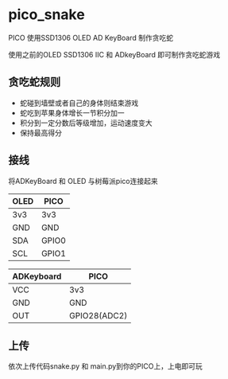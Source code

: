 # pico_snake
PICO 使用SSD1306 OLED AD KeyBoard 制作贪吃蛇


使用之前的OLED SSD1306 IIC 和 ADkeyBoard 即可制作贪吃蛇游戏

## 贪吃蛇规则
+ 蛇碰到墙壁或者自己的身体则结束游戏
+ 蛇吃到苹果身体增长一节积分加一
+ 积分到一定分数后等级增加，运动速度变大
+ 保持最高得分


## 接线
将ADKeyBoard 和 OLED 与树莓派pico连接起来

|OLED|PICO|
|-|-|
|3v3|3v3|
|GND|GND|
|SDA|GPIO0|
|SCL|GPIO1|


|ADKeyboard|PICO|
|-|-|
|VCC|3v3|
|GND|GND|
|OUT|GPIO28(ADC2)|

## 上传
依次上传代码snake.py 和 main.py到你的PICO上，上电即可玩
